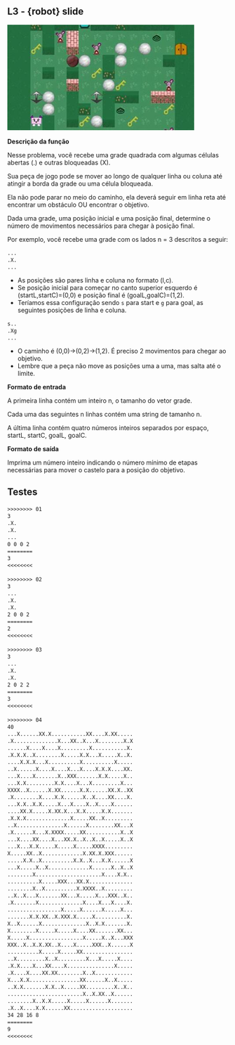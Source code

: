 ## L3 - {robot} slide

![](cover.jpg)

**Descrição da função**

Nesse problema, você recebe uma grade quadrada com algumas células abertas (.) e outras bloqueadas (X).

Sua peça de jogo pode se mover ao longo de qualquer linha ou coluna até atingir a borda da grade ou uma célula bloqueada. 

Ela não pode parar no meio do caminho, ela deverá seguir em linha reta até encontrar um obstáculo OU encontrar o objetivo.

Dada uma grade, uma posição inicial e uma posição final, determine o número de movimentos necessários para chegar à posição final.

Por exemplo, você recebe uma grade com os lados n = 3 descritos a seguir:

```
...
.X.
...
```
- As posições são pares linha e coluna no formato (l,c).
- Se posição inicial para começar no canto superior esquerdo é (startL,startC)=(0,0) e posição final é (goalL,goalC)=(1,2).
- Teríamos essa configuração sendo `s` para start e `g` para goal, as seguintes posições de linha e coluna. 
```
s..
.Xg
...
```
- O caminho é (0,0)->(0,2)->(1,2). É preciso 2 movimentos para chegar ao objetivo.
- Lembre que a peça não move as posições uma a uma, mas salta até o limite.

**Formato de entrada**

A primeira linha contém um inteiro n, o tamanho do vetor grade.

Cada uma das seguintes n linhas contém uma string de tamanho n.

A última linha contém quatro números inteiros separados por espaço, startL, startC, goalL, goalC.


**Formato de saída**

Imprima um número inteiro indicando o número mínimo de etapas necessárias para mover o castelo para a posição do objetivo.


## Testes

```
>>>>>>>> 01
3
.X.
.X.
...
0 0 0 2
========
3
<<<<<<<<

>>>>>>>> 02
3
...
.X.
.X.
2 0 0 2
========
2
<<<<<<<<

>>>>>>>> 03
3
...
.X.
.X.
2 0 2 2
========
3
<<<<<<<<

>>>>>>>> 04
40
...X......XX.X...........XX....X.XX.....
.X..............X...XX..X...X........X.X
......X....X....X.........X...........X.
.X.X.X..X........X.....X.X...X.....X..X.
....X.X.X...X..........X..........X.....
..X......X....X....X...X....X.X.X....XX.
...X....X.......X..XXX.......X.X.....X..
...X.X.........X.X....X...X.........X...
XXXX..X......X.XX......X.X......XX.X..XX
.X........X....X.X......X..X....XX....X.
...X.X..X.X.....X...X....X..X....X......
....XX.X.....X.XX.X...X.X.....X.X.......
.X.X.X..............X.....XX..X.........
..X...............X......X........XX...X
.X......X...X.XXXX.....XX...........X..X
...X....XX....X...XX.X..X..X..X.....X..X
...X...X.X.....X.....X.....XXXX.........
X.....XX..X.............X.XX.X.XXX......
.....X.X..X..........X.X..X...X.X......X
...X.....X..X.............X......X..X..X
........X.....................X....X.X..
..........X.....XXX...XX.X..............
........X..X..........X.XXXX..X.........
..X..X...X.......XX...X.....X...XXX..X..
.X.......X..............X....X...X....X.
.................X.....X......X.....X...
.......X.X.XX..X.XXX.X.....X..........X.
X..X......X..............X..X.X.......X.
X........X.....X.....X....XX.......XX...
X.....X.................X.....X..X...XXX
XXX..X..X.X.XX..X....X.....XXX..X......X
..........X.....X.....XX................
..X.........X..X.........X...X.....X....
.X.X....X...XX....X...............X.....
.X....X....XX.XX........X..X............
X...X.X................XX......X..X.....
..X.X.......X.X..X.....XX.........X..X..
........................X..X.XX..X......
........X..X.X.....X.....X......X.......
.X..X....X.X......XX....................
34 28 16 8
========
9
<<<<<<<<
```